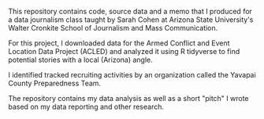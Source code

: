 This repository contains code, source data and a memo that I produced for a data journalism class taught by Sarah Cohen at Arizona State University's Walter Cronkite School of Journalism and Mass Communication.

For this project, I downloaded data for the Armed Conflict and Event Location Data Project (ACLED) and analyzed it using R tidyverse to find potential stories with a local (Arizona) angle.

I identified tracked recruiting activities by an organization called the Yavapai County Preparedness Team.

The repository contains my data analysis as well as a short "pitch" I wrote based on my data reporting and other research.
